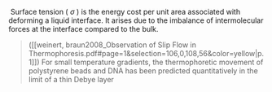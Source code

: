  Surface tension ( $\sigma$ ) is the energy cost per unit area associated with deforming a liquid interface. It arises due to the imbalance of intermolecular forces at the interface compared to the bulk.

> ([[weinert, braun2008_Observation of Slip Flow in Thermophoresis.pdf#page=1&selection=106,0,108,56&color=yellow|p.1]])
> For small temperature gradients, the thermophoretic movement of polystyrene beads and DNA has been predicted quantitatively in the limit of a thin Debye layer

